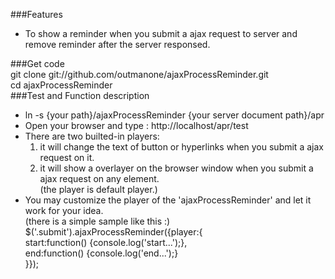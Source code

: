 ###Features
* To  show a reminder when you submit a ajax request to server and remove reminder after the server responsed.   
   
###Get code    
    git clone git://github.com/outmanone/ajaxProcessReminder.git   
    cd ajaxProcessReminder   
###Test and Function description       

* ln -s {your path}/ajaxProcessReminder {your server document path}/apr    
* Open your browser and type : http://localhost/apr/test   
* There are two builted-in players:     
  1. it will change the text of button or hyperlinks when you submit a ajax request on it.   
  2. it will show a overlayer on the browser window when you submit a ajax request on any element.     
     (the player is default player.)    
* You may customize the player of the 'ajaxProcessReminder' and let it work for your idea.     
  (there is a simple sample like this :)    
    $('.submit').ajaxProcessReminder({player:{   
       start:function() {console.log('start...');},   
       end:function() {console.log('end...');}   
    }});                                                

